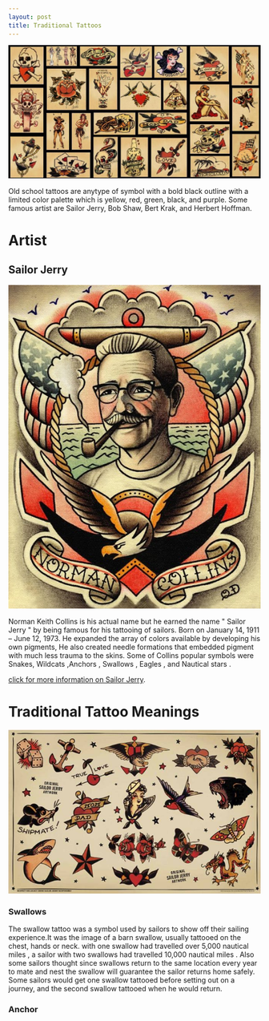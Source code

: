 ```yaml
---
layout: post
title: Traditional Tattoos
---
```

 
![Traditional Tattoos](/images/IMG_5994.JPG)

Old school tattoos are anytype of symbol with a bold black outline with a limited color palette which is  yellow, red, green, black, and purple. Some famous artist are Sailor Jerry, Bob Shaw, Bert Krak, and Herbert Hoffman.

# Artist


## Sailor Jerry



![sailor jerry](/images/IMG_5995.JPG)

Norman Keith Collins is his actual name but he earned the name " Sailor Jerry " by being famous for his tattooing of sailors. 
Born on January 14, 1911  – June 12, 1973. He expanded the array of colors available by developing his own pigments, He also created needle formations that embedded pigment with much less trauma to the skins. Some of Collins popular symbols were Snakes, Wildcats ,Anchors , Swallows , Eagles , and Nautical stars .

[click for more information on Sailor Jerry](https://sailorjerry.com/en/tattoos/).


# Traditional Tattoo Meanings


![traditonal tattoo](/images/IMG_6011.JPG)

### Swallows 
The swallow tattoo was a symbol used by sailors to show off their sailing experience.It was the image of a barn swallow, usually tattooed on the chest, hands or neck. with one swallow had travelled over 5,000 nautical miles , a sailor with two swallows had travelled 10,000 nautical miles . Also some sailors thought since swallows return to the same location every year to mate and nest the swallow will guarantee the sailor returns home safely. Some sailors would get one swallow tattooed before setting out on a journey, and the second swallow tattooed when he would return.

### Anchor 







